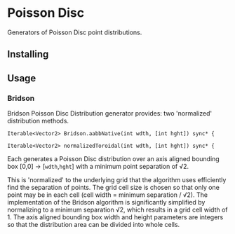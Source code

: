 # Poisson Disc

Generators of Poisson Disc point distributions.

## Installing

## Usage

### Bridson

Bridson Poisson Disc Distribution generator provides: two 'normalized' distribution methods.

    Iterable<Vector2> Bridson.aabbNative(int wdth, [int hght]) sync* {

    Iterable<Vector2> normalizedToroidal(int wdth, [int hght]) sync* {

Each generates a Poisson Disc distribution over an axis aligned bounding box [0,0] → [`wdth`,`hght`] with a minimum point separation of √2.

This is 'normalized' to the underlying grid that the algorithm uses efficiently find the separation of points. The grid cell size is chosen so that only one point may be in each cell (cell width = minimum separation / √2). The implementation of the Bridson algorithm is significantly simplified by normalizing to a minimum separation √2, which results in a grid cell width of 1. The axis aligned bounding box width and height parameters are integers so that the distribution area can be divided into whole cells. 